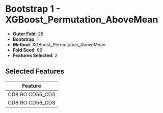 # Bootstrap 1 - XGBoost_Permutation_AboveMean

- **Outer Fold**: 28
- **Bootstrap**: 1
- **Method**: XGBoost_Permutation_AboveMean
- **Fold Seed**: 69
- **Features Selected**: 2

## Selected Features

| Feature |
|---------|
| CD8 RO CD56_CD3 |
| CD8 RO CD56_CD8 |
